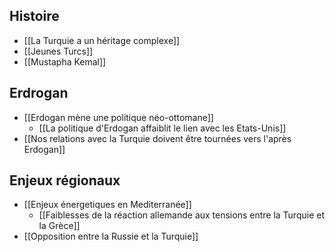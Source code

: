 ## Histoire

- [[La Turquie a un héritage complexe]]
- [[Jeunes Turcs]] 
- [[Mustapha Kemal]]

## Erdrogan

- [[Erdogan mène une politique néo-ottomane]]
	- [[La politique d'Erdogan affaiblit le lien avec les Etats-Unis]]
- [[Nos relations avec la Turquie doivent être tournées vers l'après Erdogan]]

## Enjeux régionaux

- [[Enjeux énergetiques en Mediterranée]]
	- [[Faiblesses de la réaction allemande aux tensions entre la Turquie et la Grèce]]
- [[Opposition entre la Russie et la Turquie]]